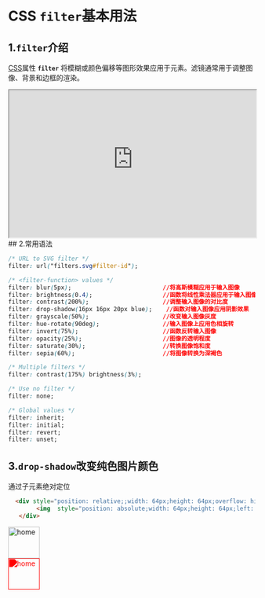 # CSS  `filter`基本用法

## 1.`filter`介绍

[CSS](https://developer.mozilla.org/zh-CN/docs/Web/CSS)属性 **`filter`** 将模糊或颜色偏移等图形效果应用于元素。滤镜通常用于调整图像、背景和边框的渲染。

<iframe id="iframe" width="100%" height="300" allowfullscreen="true" src="https://interactive-examples.mdn.mozilla.net/pages/css/filter.html">  
 </iframe>
## 2.常用语法

```css
/* URL to SVG filter */
filter: url("filters.svg#filter-id");

/* <filter-function> values */
filter: blur(5px);    						//将高斯模糊应用于输入图像
filter: brightness(0.4);					//函数将线性乘法器应用于输入图像，使其看起来或多或少地变得明亮
filter: contrast(200%);						//调整输入图像的对比度
filter: drop-shadow(16px 16px 20px blue);	 //函数对输入图像应用阴影效果
filter: grayscale(50%);						//改变输入图像灰度
filter: hue-rotate(90deg);					//输入图像上应用色相旋转
filter: invert(75%);						//函数反转输入图像
filter: opacity(25%);						//图像的透明程度
filter: saturate(30%);						//转换图像饱和度
filter: sepia(60%);							//将图像转换为深褐色

/* Multiple filters */
filter: contrast(175%) brightness(3%);

/* Use no filter */
filter: none;

/* Global values */
filter: inherit;
filter: initial;
filter: revert;
filter: unset;

```

## 3.`drop-shadow`改变纯色图片颜色

通过子元素绝对定位

```html
  <div style="position: relative;;width: 64px;height: 64px;overflow: hidden;">
        <img  style="position: absolute;width: 64px;height: 64px;left: -64px;filter: drop-shadow(64px 0 red);" src="./home.png" 				alt="home"/>
   </div>
```


  <img style="width: 64px;height: 64px;left: -64px" src="/home.png" alt="home"/>
<div style="position: relative;;width: 64px;height: 64px;overflow: hidden;">
        <img  style="position: absolute;width: 64px;height: 64px;left: -64px;filter: drop-shadow(64px 0 red);" src="/home.png" 				alt="home"/>
   </div>
